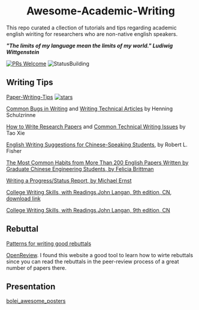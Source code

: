 

<p align="center">
<h1 align="center">   Awesome-Academic-Writing </h1> 



This repo curated a cllection of tutorials and tips regarding academic english wiriting for researchers who are non-native english speakers.</p>


***"The limits of my language mean the limits of my world."  Ludiwig Wittgenstein***

[![PRs Welcome](https://img.shields.io/badge/PRs-welcome-brightgreen.svg)](https://github.com/likecanyon/Awesome-Academic-Writing/pulls)
![StatusBuilding](https://img.shields.io/badge/Status-building-blue.svg)







 
## Writing Tips
[Paper-Writing-Tips](https://github.com/MLNLP-World/Paper-Writing-Tips) 
<a href="https://github.com/MLNLP-World/Paper_Writing_Tips/stargazers"><img alt="stars" src="https://img.shields.io/github/stars/MLNLP-World/Paper_Writing_Tips" /></a>

[Common Bugs in Writing](https://www.cs.columbia.edu/~hgs/etc/writing-bugs.html) and [Writing Technical Articles](http://www.cs.columbia.edu/~hgs/etc/writing-style.html) by Henning Schulzrinne

[How to Write Research Papers](http://taoxie.cs.illinois.edu/publications/writepapers.pdf) and [Common Technical Writing Issues](http://taoxie.cs.illinois.edu/publications/writeissues.pdf) by Tao Xie

[English Writing Suggestions for Chinese-Speaking Students](https://bethune.yorku.ca/files/2012/10/WritingForChinese2012.pdf), by Robert L. Fisher

[The Most Common Habits from More Than 200 English Papers Written by Graduate Chinese Engineering Students, by Felicia Brittman](https://image.sciencenet.cn/olddata/kexue.com.cn/upload/blog/file/2010/5/20105721462596469.pdf)

[Writing a Progress/Status Report, by Michael Ernst](https://homes.cs.washington.edu/~mernst/advice/progress-report.html)

[College Writing Skills, with Readings,John Langan, 9th edition, CN, download link](https://pdfcoffee.com/-913791990pdf-pdf-free.html)

[College Writing Skills, with Readings,John Langan, 9th edition, CN](https://github.com/likecanyon/Awesome-Academic-Writing/blob/main/books/%E7%BE%8E%E5%9B%BD%E5%A4%A7%E5%AD%A6%E8%8B%B1%E8%AF%AD%E5%86%99%E4%BD%9C%E7%AC%AC9%E7%89%88.pdf)


## Rebuttal

[Patterns for writing good rebuttals](https://andreas-zeller.info/2012/10/01/patterns-for-writing-good-rebuttals.html)

[OpenReview](https://openreview.net/). I found this website a good tool to learn how to wirte rebuttals since you can read the rebuttals in the peer-review process of a great number of papers there.


## Presentation

[bolei_awesome_posters](https://github.com/zhoubolei/bolei_awesome_posters)


